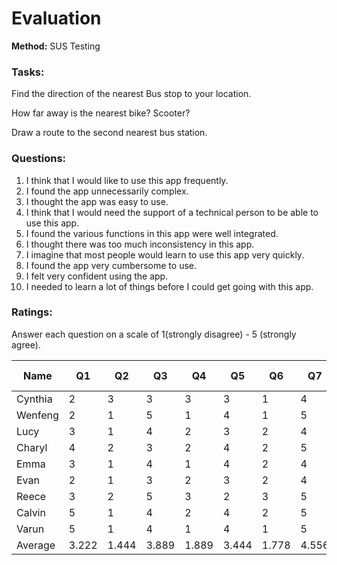 # Evaluation

**Method:** SUS Testing

### Tasks:

Find the direction of the nearest Bus stop to your location.

How far away is the nearest bike? Scooter?

Draw a route to the second nearest bus station.

### Questions:

1. I think that I would like to use this app frequently.
2. I found the app unnecessarily complex.
3. I thought the app was easy to use.
4. I think that I would need the support of a technical person to be able to use this app.
5. I found the various functions in this app were well integrated.
6. I thought there was too much inconsistency in this app.
7. I imagine that most people would learn to use this app very quickly.
8. I found the app very cumbersome to use.
9. I felt very confident using the app.
10. I needed to learn a lot of things before I could get going with this app.

### Ratings:
Answer each question on a scale of 1(strongly disagree) - 5 (strongly agree).

| Name | Q1 | Q2 | Q3 | Q4 | Q5 | Q6 | Q7 | Q8 | Q9 | Q10 | Score | Learnability | Usability (rounded) |
| --- | --- | --- | --- | --- | --- | --- | --- | --- | --- | --- | --- | --- | --- |
| Cynthia | 2 | 3 | 3 | 3 | 3 | 1 | 4 | 2 | 3 | 2 | 60 | 62.5 | 59.375 |
| Wenfeng | 2 | 1 | 5 | 1 | 4 | 1 | 5 | 1 | 4 | 2 | 85 | 87.5 | 84.375 |
| Lucy | 3 | 1 | 4 | 2 | 3 | 2 | 4 | 1 | 1 | 2 | 67.5 | 75 | 65.625 |
| Charyl | 4 | 2 | 3 | 2 | 4 | 2 | 5 | 1 | 4 | 1 | 80 | 87.5 | 78.125 |
| Emma | 3 | 1 | 4 | 1 | 4 | 2 | 4 | 2 | 3 | 1 | 77.5 | 100 | 71.875 |
| Evan | 2 | 1 | 3 | 2 | 3 | 2 | 4 | 3 | 2 | 2 | 60 | 75 | 56.25 |
| Reece | 3 | 2 | 5 | 3 | 2 | 3 | 5 | 2 | 2 | 2 | 62.5 | 62.5 | 62.5 |
| Calvin | 5 | 1 | 4 | 2 | 4 | 2 | 5 | 1 | 5 | 1 | 90 | 87.5 | 90.625 |
| Varun | 5 | 1 | 4 | 1 | 4 | 1 | 5 | 2 | 5 | 1 | 92.5 | 100 | 90.625 |
| Average | 3.222 | 1.444 | 3.889 | 1.889 | 3.444 | 1.778 | 4.556 | 1.667 | 3.222 | 1.556 | 75 | 81.944 | 73.264 |






